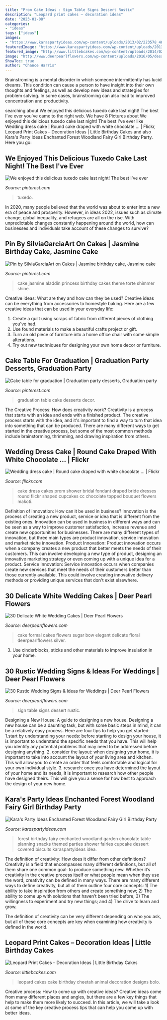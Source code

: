 ```yaml
---
title: "Prom Cake Ideas : Sign Table Signs Dessert Rustic"
description: "Leopard print cakes – decoration ideas"
date: "2023-01-08"
categories:
- "ideas"
tags: ["ideas"]
images:
- "https://www.karaspartyideas.com/wp-content/uploads/2013/02/223578_482890555103704_436296639_n_600x900.jpg"
featuredImage: "https://www.karaspartyideas.com/wp-content/uploads/2013/02/223578_482890555103704_436296639_n_600x900.jpg"
featured_image: "http://www.littlebcakes.com/wp-content/uploads/2014/02/Leopard-Print-Cake-Ideas.jpg"
image: "http://www.deerpearlflowers.com/wp-content/uploads/2016/05/dessert-table-sign.jpg"
ShowToc: true
author: "Chance Harris"
---
```



Brainstroming is a mental disorder in which someone intermittently has lucid dreams. This condition can cause a person to have insight into their own thoughts and feelings, as well as develop new ideas and strategies for problem solving. In some cases, brainstroming can also lead to improved concentration and productivity.

	

		
searching about We enjoyed this delicious tuxedo cake last night! The best I&#039;ve ever you've came to the right web. We have 8 Pictures about We enjoyed this delicious tuxedo cake last night! The best I&#039;ve ever like Wedding dress cake | Round cake draped with white chocolate … | Flickr, Leopard Print Cakes – Decoration Ideas | Little Birthday Cakes and also Kara&#039;s Party Ideas Enchanted Forest Woodland Fairy Girl Birthday Party. Here you go:
		
    
## We Enjoyed This Delicious Tuxedo Cake Last Night! The Best I&#039;ve Ever

<img loading=lazy src="https://i.pinimg.com/originals/34/41/ce/3441ce1cd42c62a571c60f864b8d7428.jpg" onerror="this.onerror=null;this.src='https://tse1.mm.bing.net/th?id=OIP.hkWNIT3SaE0BqQGj_s8vqgHaJ4&amp;pid=15.1';" alt="We enjoyed this delicious tuxedo cake last night! The best I&#039;ve ever">

_Source: pinterest.com_

>tuxedo. 

	

In 2020, many people believed that the world was about to enter into a new era of peace and prosperity. However, in ideas 2022, issues such as climate change, global inequality, and refugees are all on the rise. With unpredictable changes constantly happening around the world, how can businesses and individuals take account of these changes to survive?

    
## Pin By SilviaGarciaArt On Cakes | Jasmine Birthday Cake, Jasmine Cake

<img loading=lazy src="https://i.pinimg.com/originals/f6/69/0b/f6690ba3e0040c241ce997e44b8dab5a.jpg" onerror="this.onerror=null;this.src='https://tse4.mm.bing.net/th?id=OIP.nRAxn4U2cqbcH8tcMKlRrwHaNu&amp;pid=15.1';" alt="Pin by SilviaGarciaArt on Cakes | Jasmine birthday cake, Jasmine cake">

_Source: pinterest.com_

>cake jasmine aladdin princess birthday cakes theme torte shimmer shine. 

	

Creative ideas: What are they and how can they be used?
Creative ideas can be everything from accessories to homestyle baking. Here are a few creative ideas that can be used in your everyday life: 
1. Create a quilt using scraps of fabric from different pieces of clothing you've had.
2. Use found materials to make a beautiful crafts project or gift.
3. Turn an old piece of furniture into a home office chair with some simple alterations.
4. Try out new techniques for designing your own home decor or furniture.

    
## Cake Table For Graduation | Graduation Party Desserts, Graduation Party

<img loading=lazy src="https://i.pinimg.com/originals/ce/a9/26/cea926f894be8e5af44b7d214ac94204.jpg" onerror="this.onerror=null;this.src='https://tse1.mm.bing.net/th?id=OIP.Kw9Ip2jg0q62Lry9TPUG_gHaJ4&amp;pid=15.1';" alt="Cake table for graduation | Graduation party desserts, Graduation party">

_Source: pinterest.com_

>graduation table cake desserts decor. 

	

The Creative Process: How does creativity work?
Creativity is a process that starts with an idea and ends with a finished product. The creative process starts with the idea, and it's important to find a way to turn that idea into something that can be produced. There are many different ways to get started in the creative process, but some of the most common methods include brainstorming, thrimming, and drawing inspiration from others.

    
## Wedding Dress Cake | Round Cake Draped With White Chocolate … | Flickr

<img loading=lazy src="https://c2.staticflickr.com/4/3049/2685847779_ac0c38de8d.jpg" onerror="this.onerror=null;this.src='https://tse3.mm.bing.net/th?id=OIP.w6MwlSsfD1py5MDzC7eVtwHaHB&amp;pid=15.1';" alt="Wedding dress cake | Round cake draped with white chocolate … | Flickr">

_Source: flickr.com_

>cake dress cakes prom shower bridal fondant draped bride dresses round flickr shaped cupcakes cc chocolate topped bouquet flowers makoti. 

	

Definition of innovation: How can it be used in business?
Innovation is the process of creating a new product, service or idea that is different from the existing ones. Innovation can be used in business in different ways and can be seen as a way to improve customer satisfaction, increase revenue and create new opportunities for businesses. There are many different types of innovation, but three main types are product innovation, service innovation and market niche innovation. Product Innovation: Product innovation occurs when a company creates a new product that better meets the needs of their customers. This can involve developing a new type of product, designing an innovative marketing strategy or even coming up with a unique idea for a product. Service Innovation: Service innovation occurs when companies create new services that meet the needs of their customers better than those currently available. This could involve creating innovative delivery methods or providing unique services that don't exist elsewhere.

    
## 30 Delicate White Wedding Cakes | Deer Pearl Flowers

<img loading=lazy src="http://www.deerpearlflowers.com/wp-content/uploads/2015/06/Formal-White-Wedding-Cake-with-Black-Sugar-Bow.jpg" onerror="this.onerror=null;this.src='https://tse3.mm.bing.net/th?id=OIP.REj-RpiPw51RaMShI-vKaQAAAA&amp;pid=15.1';" alt="30 Delicate White Wedding Cakes | Deer Pearl Flowers">

_Source: deerpearlflowers.com_

>cake formal cakes flowers sugar bow elegant delicate floral deerpearlflowers silver. 

	

3. Use cinderblocks, sticks and other materials to improve insulation in your home.

    
## 30 Rustic Wedding Signs &amp; Ideas For Weddings | Deer Pearl Flowers

<img loading=lazy src="http://www.deerpearlflowers.com/wp-content/uploads/2016/05/dessert-table-sign.jpg" onerror="this.onerror=null;this.src='https://tse1.mm.bing.net/th?id=OIP.uv3Qqf6cX23SUYp-y84TzAHaLF&amp;pid=15.1';" alt="30 Rustic Wedding Signs &amp; Ideas for Weddings | Deer Pearl Flowers">

_Source: deerpearlflowers.com_

>sign table signs dessert rustic. 

	

Designing a New House: A guide to designing a new house.
Designing a new house can be a daunting task, but with some basic steps in mind, it can be a relatively easy process. Here are four tips to help you get started: 1.start by understanding your needs: before starting to design your house, it is important to understand the specific needs that you have. This will help you identify any potential problems that may need to be addressed before designing anything. 2. consider the layout: when designing your home, it is important to take into account the layout of your living area and kitchen. This will allow you to create an order that feels comfortable and logical for your own individual style. 3. research: once you have determined the layout of your home and its needs, it is important to research how other people have designed theirs. This will give you a sense for how best to approach the design of your new home. 
    
## Kara&#039;s Party Ideas Enchanted Forest Woodland Fairy Girl Birthday Party

<img loading=lazy src="https://www.karaspartyideas.com/wp-content/uploads/2013/02/223578_482890555103704_436296639_n_600x900.jpg" onerror="this.onerror=null;this.src='https://tse4.mm.bing.net/th?id=OIP.1AR40-RmPQg3JqAV9d6KXgHaLH&amp;pid=15.1';" alt="Kara&#039;s Party Ideas Enchanted Forest Woodland Fairy Girl Birthday Party">

_Source: karaspartyideas.com_

>forest birthday fairy enchanted woodland garden chocolate table planning snacks themed parties shower fairies cupcake dessert covered biscuits karaspartyideas idea. 

	

The definition of creativity: How does it differ from other definitions?
Creativity is a field that encompasses many different definitions, but all of them share one common goal: to produce something new. Whether it’s creativity in the creative process itself or what people mean when they use the word, creativity can be defined in many ways. 
There are many different ways to define creativity, but all of them outline four core concepts: 1) The ability to take inspiration from others and create something new; 2) The ability to come up with solutions that haven’t been tried before; 3) The willingness to experiment and try new things; and 4) The drive to learn and grow. 

The definition of creativity can be very different depending on who you ask, but all of these core concepts are key when examining how creativity is defined in the world.

    
## Leopard Print Cakes – Decoration Ideas | Little Birthday Cakes

<img loading=lazy src="http://www.littlebcakes.com/wp-content/uploads/2014/02/Leopard-Print-Cake-Ideas.jpg" onerror="this.onerror=null;this.src='https://tse1.mm.bing.net/th?id=OIP.g_2jRshugm6qVp9RAZptXAHaJ4&amp;pid=15.1';" alt="Leopard Print Cakes – Decoration Ideas | Little Birthday Cakes">

_Source: littlebcakes.com_

>leopard cakes cake birthday cheetah animal decoration designs bolo. 

	

Creative process: How to come up with creative ideas?
Creative ideas come from many different places and angles, but there are a few key things that help to make them more likely to succeed. In this article, we will take a look at some of the key creative process tips that can help you come up with better ideas.

